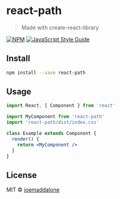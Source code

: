 # react-path

> Made with create-react-library

[![NPM](https://img.shields.io/npm/v/react-path.svg)](https://www.npmjs.com/package/react-path) [![JavaScript Style Guide](https://img.shields.io/badge/code_style-standard-brightgreen.svg)](https://standardjs.com)

## Install

```bash
npm install --save react-path
```

## Usage

```jsx
import React, { Component } from 'react'

import MyComponent from 'react-path'
import 'react-path/dist/index.css'

class Example extends Component {
  render() {
    return <MyComponent />
  }
}
```

## License

MIT © [joemaddalone](https://github.com/joemaddalone)
